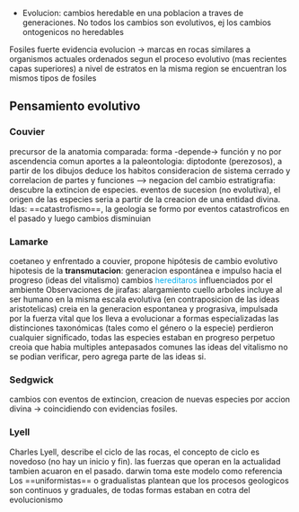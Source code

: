- Evolucion: cambios heredable en una poblacion a traves de generaciones.
No todos los cambios son evolutivos, ej los cambios ontogenicos no heredables

Fosiles
fuerte evidencia evolucion -> marcas en rocas similares a organismos actuales
ordenados segun el proceso evolutivo (mas recientes capas superiores)
a nivel de estratos en la misma region se encuentran los mismos tipos de fosiles

## Pensamiento evolutivo
### Couvier
precursor de la anatomia comparada: forma -depende-> función y no por ascendencia comun
aportes a la paleontologia: diptodonte (perezosos), a partir de los dibujos deduce los habitos
consideracion de sistema cerrado y correlacion de partes y funciones --> negacion del cambio
estratigrafia: descubre la extincion de especies.
eventos de sucesion (no evolutiva), el origen de las especies seria a partir de la creacion de una entidad divina. 
Idas: ==catastrofismo==, la geologia se formo por eventos catastroficos en el pasado y luego cambios disminuian 

### Lamarke
coetaneo y enfrentado a couvier, propone hipótesis de cambio evolutivo
hipotesis de la **transmutacion**: generacion espontánea e impulso hacia el progreso (ideas del vitalismo) cambios <font color="#00b0f0">hereditaros</font> influenciados por el ambiente
Observaciones de jirafas: alargamiento cuello arboles
incluye al ser humano en la misma escala evolutiva (en contraposicion de las ideas aristotelicas)
creia en la generacion espontanea y prograsiva, impulsada por la fuerza vital que los lleva a evolucionar a formas especializadas
las distinciones taxonómicas (tales como el género o la especie) perdieron
cualquier significado, todas las especies estaban en progreso perpetuo
creoia que habia multiples antepasados comunes
las ideas del vitalismo no se podian verificar, pero agrega parte de las ideas si.

### Sedgwick
cambios con eventos de extincion, creacion de nuevas especies por accion divina -> coincidiendo con evidencias fosiles.

### Lyell
Charles Lyell, describe el ciclo de las rocas, el concepto de ciclo es novedoso (no hay un inicio y fin). las fuerzas que operan en la actualidad tambien acuaron en el pasado.
darwin toma este modelo como referencia
Los ==uniformistas== o gradualistas plantean que los procesos geologicos son continuos y graduales, de todas formas estaban en cotra del evolucionismo
